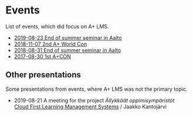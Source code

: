 # Events

List of events, which did focus on A+ LMS.

* [2019-08-23 End of summer seminar in Aalto](2019-end-of-summer-in-aalto/)
* [2018-11-07 2nd A+ World Con](2018-2nd-a-plus-world-con/)
* [2018-08-31 End of summer seminar in Aalto](2018-end-of-summer-in-aalto/)
* [2017-08-30 1st A+CON](2017-1st-a-plus-con/)

## Other presentations

Some presentations from events, where A+ LMS was not the primary topic.

* 2019-08-21 A meeting for the project _Ällykkäät oppimisympäristöt_  
  [Cloud First Learning Management Systems](presentations/2019-08-21-alyoppi-cloud-lms/) / Jaakko Kantojärvi
